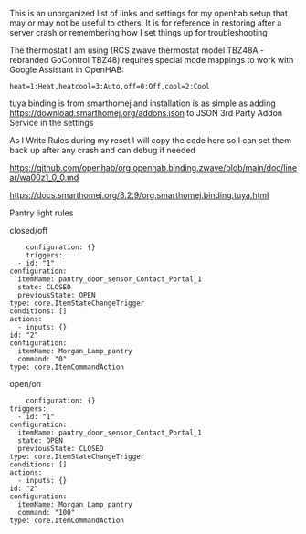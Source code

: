 This is an unorganized list of links and settings for my openhab setup that may or may not be useful to others.
It is for reference in restoring after a server crash or remembering how I set things up for troubleshooting

The thermostat I am using (RCS zwave thermostat model TBZ48A - rebranded GoControl TBZ48) requires special mode mappings to work with Google Assistant in OpenHAB:
    
    heat=1:Heat,heatcool=3:Auto,off=0:Off,cool=2:Cool

tuya binding is from smarthomej and installation is as simple as adding https://download.smarthomej.org/addons.json to JSON 3rd Party Addon Service in the settings

As I Write Rules during my reset I will copy the code here so I can set them back up after any crash and can debug if needed

https://github.com/openhab/org.openhab.binding.zwave/blob/main/doc/linear/wa00z1_0_0.md

https://docs.smarthomej.org/3.2.9/org.smarthomej.binding.tuya.html

Pantry light rules

closed/off

        configuration: {}
        triggers:
      - id: "1"
    configuration:
      itemName: pantry_door_sensor_Contact_Portal_1
      state: CLOSED
      previousState: OPEN
    type: core.ItemStateChangeTrigger
    conditions: []
    actions:
      - inputs: {}
    id: "2"
    configuration:
      itemName: Morgan_Lamp_pantry
      command: "0"
    type: core.ItemCommandAction

open/on

        configuration: {}
    triggers:
      - id: "1"
    configuration:
      itemName: pantry_door_sensor_Contact_Portal_1
      state: OPEN
      previousState: CLOSED
    type: core.ItemStateChangeTrigger
    conditions: []
    actions:
      - inputs: {}
    id: "2"
    configuration:
      itemName: Morgan_Lamp_pantry
      command: "100"
    type: core.ItemCommandAction


